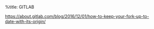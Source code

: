 %title: GITLAB



https://about.gitlab.com/blog/2016/12/01/how-to-keep-your-fork-up-to-date-with-its-origin/

